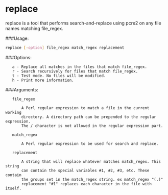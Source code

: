 # replace

replace is a tool that performs search-and-replace using pcre2 on any file names
matching file_regex.

###Usage:

```bash
replace [-option] file_regex match_regex replacement
```

###Options:

```text
   a - Replace all matches in the files that match file_regex.
   r - Search recursively for files that match file_regex.
   t - Test mode. No files will be modified.
   h - Print more information.
```

###Arguments:

```text
   file_regex

       A Perl regular expression to match a file in the current working
       directory. A directory path can be prepended to the regular expression.
       The / character is not allowed in the regular expression part.

   match_regex

       A Perl regular expression to be used for search and replace.

   replacement

       A string that will replace whatever matches match_regex. This string
       can contain the special variables #1, #2, #3, etc. These contain
       the groups set in the match_regex string. ex match_regex "(.)"
       replacement "#1" replaces each character in the file with itself.
```
